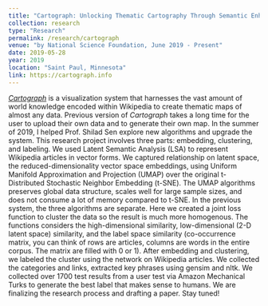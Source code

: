 ```yaml
---
title: "Cartograph: Unlocking Thematic Cartography Through Semantic Enhancement"
collection: research
type: "Research"
permalink: /research/cartograph
venue: "by National Science Foundation, June 2019 - Present"
date: 2019-05-28
year: 2019
location: "Saint Paul, Minnesota"
link: https://cartograph.info
---
```


[*Cartograph*](https://cartograph.info) is a visualization system that harnesses the vast amount of world knowledge encoded within Wikipedia to create thematic maps of almost any data. Previous version of *Cartograph* takes a long time for the user to upload their own data and to generate their own map. In the summer of 2019, I helped Prof. Shilad Sen explore new algorithms and upgrade the system. This research project involves three parts: embedding, clustering, and labeling. We used Latent Semantic Analysis (LSA) to represent Wikipedia articles in vector forms. We captured relationship on latent space, the reduced-dimensionality vector space embeddings, using Uniform Manifold Approximation and Projection (UMAP) over the original t-Distributed Stochastic Neighbor Embedding (t-SNE). The UMAP algorithms preserves global data structure, scales well for large sample sizes, and does not consume a lot of memory compared to t-SNE. In the previous system, the three algorithms are separate. Here we created a joint loss function to cluster the data so the result is much more homogenous. The functions considers the high-dimensional similarity, low-dimensional (2-D latent space) similarity, and the label space similarity (co-occurrence matrix, you can think of rows are articles, columns are words in the entire corpus. The matrix are filled with 0 or 1). After embedding and clustering, we labeled the cluster using the network on Wikipedia articles. We collected the categories and links, extracted key phrases using gensim and nltk. We collected over 1700 test results from a user test via Amazon Mechanical Turks to generate the best label that makes sense to humans. We are finalizing the research process and drafting a paper. Stay tuned!
